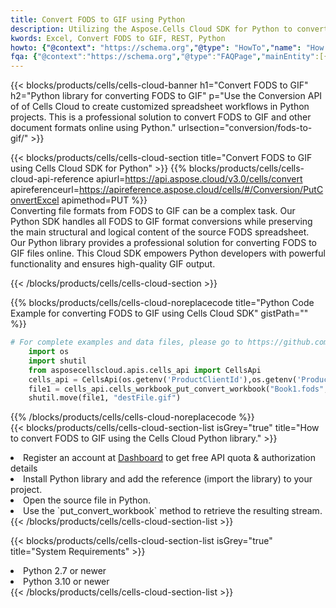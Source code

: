 ```yaml
---
title: Convert FODS to GIF using Python 
description: Utilizing the Aspose.Cells Cloud SDK for Python to convert a FODS format file to a GIF format file. 
kwords: Excel, Convert FODS to GIF, REST, Python
howto: {"@context": "https://schema.org","@type": "HowTo","name": "How to convert FODS to GIF using the Cells Cloud Python library.","description": "How to convert FODS to GIF using the Cells Cloud Python library.","image": {"@type": "ImageObject"},"url": "/python/conversion/fods-to-gif/","step": [{ "@type": "HowToStep","name": "How to convert FODS to GIF using the Cells Cloud Python library. step 1", "image": {"@type": "ImageObject",},"url": "/python/conversion/fods-to-gif/","text": "Register an account at <a href='https://dashboard.aspose.cloud/'>Dashboard</a> to get free API quota & authorization details",},{ "@type": "HowToStep","name": "How to convert FODS to GIF using the Cells Cloud Python library. step 1", "image": {"@type": "ImageObject",},"url": "/python/conversion/fods-to-gif/","text": "Install Python library and add the reference (import the library) to your project.",},{ "@type": "HowToStep","name": "How to convert FODS to GIF using the Cells Cloud Python library. step 1", "image": {"@type": "ImageObject",},"url": "/python/conversion/fods-to-gif/","text": "Open the source file in Python.",},{ "@type": "HowToStep","name": "How to convert FODS to GIF using the Cells Cloud Python library. step 1", "image": {"@type": "ImageObject",},"url": "/python/conversion/fods-to-gif/","text": "Use the `put_convert_workbook` method to retrieve the resulting stream.",}, ],"supply": {"@type": "HowToSupply","name": "document"},"tool": [{"@type": "HowToTool","name": "PyCharm, Visual Studio Code, Sublime, Eclipse"},{"@type": "HowToTool","name": "Aspose Cells"}],"totalTime": "PT6M"}
fqa: {"@context":"https://schema.org","@type":"FAQPage","mainEntity":[{"@type":"Question","name":"Why convert file formats in C# using REST API?","acceptedAnswer":{"@type":"Answer","text":"Documents are encoded in many ways, and some files may be incompatible with the software you use. To open and read such files, just convert them to appropriate file formats.<br/><ol><li>Install .NET SDK and add the reference (import the library) to your project.</li><li>Open the source file in C# using REST API.</li><li>Call the PutConvertWorkbookRequest() method, passing an output filename with required extension.</li><li>Get the result of conversion as a separate file.</li></ol>"}},{"@type":"Question","name":"What file formats can I convert with your C# library?","acceptedAnswer":{"@type":"Answer","text":"We support a variety of file formats for conversion using .NET library, including XLSX, Excel, xls , PDF, CSV, HTML, Markdown, XML, PNG, JPG, TIFF, Json, TXT and many more."}},{"@type":"Question","name":"What is the maximum allowed file size for conversion using this .NET library?","acceptedAnswer":{"@type":"Answer","text":"There are no file size limits for format conversions using .NET library."}}]}
---
```



{{< blocks/products/cells/cells-cloud-banner h1="Convert FODS to GIF" h2="Python library for converting FODS to GIF" p="Use the Conversion API of of Cells Cloud to create customized spreadsheet workflows in Python projects. This is a professional solution to convert FODS to GIF and other document formats online using Python." urlsection="conversion/fods-to-gif/" >}}

{{< blocks/products/cells/cells-cloud-section  title="Convert FODS to GIF using Cells Cloud SDK for Python" >}}
{{% blocks/products/cells/cells-cloud-api-reference  apiurl=https://api.aspose.cloud/v3.0/cells/convert  apireferenceurl=https://apireference.aspose.cloud/cells/#/Conversion/PutConvertExcel  apimethod=PUT %}}
<br/>
Converting file formats from FODS to GIF can be a complex task. Our Python SDK handles all FODS to GIF format conversions while preserving the main structural and logical content of the source FODS spreadsheet. Our Python library provides a professional solution for converting FODS to GIF files online. This Cloud SDK empowers Python developers with powerful functionality and ensures high-quality GIF output.

{{< /blocks/products/cells/cells-cloud-section >}}

{{% blocks/products/cells/cells-cloud-noreplacecode title="Python Code Example for converting FODS to GIF using Cells Cloud SDK" gistPath="" %}}
 
```python
# For complete examples and data files, please go to https://github.com/aspose-cells-cloud/aspose-cells-cloud-python/
    import os
    import shutil
    from asposecellscloud.apis.cells_api import CellsApi
    cells_api = CellsApi(os.getenv('ProductClientId'),os.getenv('ProductClientSecret'))
    file1 = cells_api.cells_workbook_put_convert_workbook("Book1.fods",format="gif")
    shutil.move(file1, "destFile.gif")     
```
 
{{% /blocks/products/cells/cells-cloud-noreplacecode  %}}
<br/>
{{< blocks/products/cells/cells-cloud-section-list isGrey="true"  title="How to convert FODS to GIF using the Cells Cloud Python library." >}}
<li>Register an account at <a href="https://dashboard.aspose.cloud/">Dashboard</a> to get free API quota & authorization details</li>
<li>Install Python library and add the reference (import the library) to your project.</li>
<li>Open the source file in Python.</li>
<li>Use the `put_convert_workbook` method to retrieve the resulting stream.</li>
{{< /blocks/products/cells/cells-cloud-section-list >}}

{{< blocks/products/cells/cells-cloud-section-list isGrey="true"  title="System Requirements" >}}
<li>Python 2.7 or newer</li>
<li>Python 3.10 or newer</li>
{{< /blocks/products/cells/cells-cloud-section-list >}}
